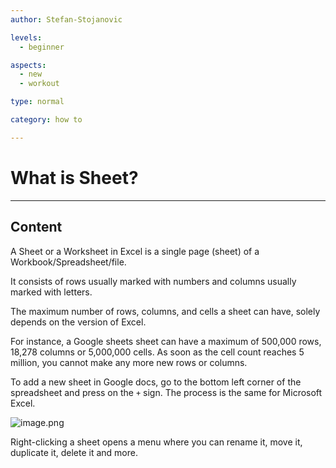 ```yaml
---
author: Stefan-Stojanovic

levels:
  - beginner

aspects:
  - new
  - workout

type: normal

category: how to

---
```


# What is Sheet?

---
## Content

A Sheet or a Worksheet in Excel is a single page (sheet) of a Workbook/Spreadsheet/file.

It consists of rows usually marked with numbers and columns usually marked with letters.

The maximum number of rows, columns, and cells a sheet can have, solely depends on the version of Excel.

For instance, a Google sheets sheet can have a maximum of 500,000 rows, 18,278 columns or 5,000,000 cells. As soon as the cell count reaches 5 million, you cannot make any more new rows or columns.

To add a new sheet in Google docs, go to the bottom left corner of the spreadsheet and press on the `+` sign.
The process is the same for Microsoft Excel.

![image.png](https://img.enkipro.com/0ea4f3f810b4934f42ddb4d704184a78.png)

Right-clicking a sheet opens a menu where you can rename it, move it, duplicate it, delete it and more.
